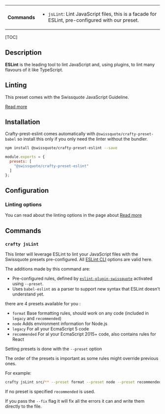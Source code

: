 <table>
<tr><th>Commands</th><td>

- `jsLint`: Lint JavaScript files, this is a facade for ESLint, pre-configured with our preset.

</td></tr>
</table>

[TOC]

## Description

**ESLint** is the leading tool to lint JavaScript and, using plugins, to lint many flavours of it like TypeScript.

## Linting

This preset comes with the Swissquote JavaScript Guideline.

[Read more](./JavaScript_Linting.md)

## Installation

Crafty-prest-eslint comes automatically with `@swissquote/crafty-preset-babel` so install this only if you only need the linter without the bundler.

```bash
npm install @swissquote/crafty-preset-eslint --save
```

```javascript
module.exports = {
  presets: [
    "@swissquote/crafty-preset-eslint"
  ]
};
```

## Configuration

### Linting options

You can read about the linting options in the page about [Read more](./JavaScript_Linting.md)

## Commands

### `crafty jsLint`

This linter will leverage ESLint to lint your JavaScript files with the Swissquote presets pre-configured. All [ESLint CLI](https://eslint.org/docs/user-guide/command-line-interface) options are valid here.

The additions made by this command are:

- Pre-configured rules, defined by [`eslint-plugin-swissquote`](05_Packages/10_eslint-plugin-swissquote.md) activated using `--preset`.
- Uses `babel-eslint` as a parser to support new syntax that ESLint doesn't understand yet.

there are 4 presets available for you :

- `format` Base formatting rules, should work on any code (included in `legacy` and `recommended`)
- `node` Adds environment information for Node.js
- `legacy` For all your EcmaScript 5 code
- `recommended` For al your EcmaScript 2015+ code, also contains rules for React

Setting presets is done with the `--preset` option

The order of the presets is important as some rules might override previous ones.

For example:

```bash
crafty jsLint src/** --preset format --preset node --preset recommended
```

If no preset is specified `recommended` is used.

If you pass the `--fix` flag it will fix all the errors it can and write them directly to the file.
